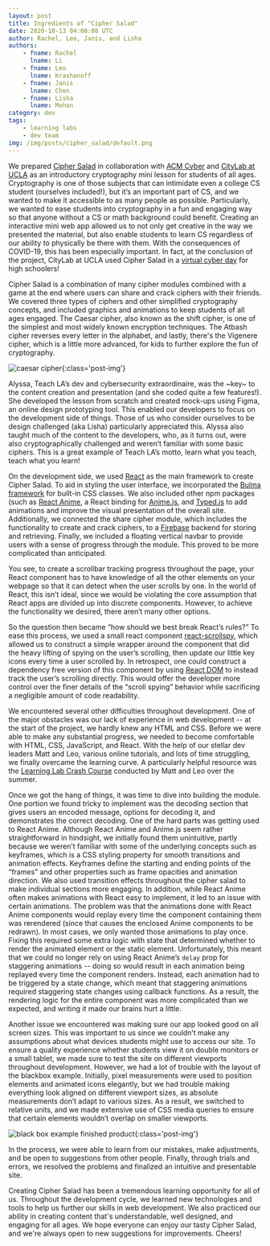 ```yaml
---
layout: post
title: Ingredients of "Cipher Salad"
date: 2020-10-13 04:00:00 UTC
author: Rachel, Leo, Janis, and Lisha
authors:
    - fname: Rachel
      lname: Li
    - fname: Leo
      lname: Krashanoff
    - fname: Janis
      lname: Chen
    - fname: Lisha
      lname: Mohan
category: dev
tags:
    - learning labs
    - dev team
img: /img/posts/cipher_salad/default.png
---
```


We prepared [Cipher Salad](https://ciphersalad.uclaacm.com/) in collaboration with [ACM Cyber](https://acmcyber.com/) and [CityLab at UCLA](https://www.facebook.com/citylabatucla/) as an introductory cryptography mini lesson for students of all ages. Cryptography is one of those subjects that can intimidate even a college CS student (ourselves included!), but it’s an important part of CS, and we wanted to make it accessible to as many people as possible. Particularly, we wanted to ease students into cryptography in a fun and engaging way so that anyone without a CS or math background could benefit. Creating an interactive mini web app allowed us to not only get creative in the way we presented the material, but also enable students to learn CS regardless of our ability to physically be there with them. With the consequences of COVID-19, this has been especially important. In fact, at the conclusion of the project, CityLab at UCLA used Cipher Salad in a [virtual cyber day](https://teachla.uclaacm.com/citylab-cyber) for high schoolers!

Cipher Salad is a combination of many cipher modules combined with a game at the end where users can share and crack ciphers with their friends. We covered three types of ciphers and other simplified cryptography concepts, and included graphics and animations to keep students of all ages engaged. The Caesar cipher, also known as the shift cipher, is one of the simplest and most widely known encryption techniques. The Atbash cipher reverses every letter in the alphabet, and lastly, there's the Vigenere cipher, which is a little more advanced, for kids to further explore the fun of cryptography.

![caesar cipher]({{site.baseurl}}/img/posts/cipher_salad/caesar-cipher.png){:class='post-img'}

Alyssa, Teach LA’s dev and cybersecurity extraordinaire, was the ~key~ to the content creation and presentation (and she coded quite a few features!). She developed the lesson from scratch and created mock-ups using Figma, an online design prototyping tool. This enabled our developers to focus on the development side of things. Those of us who consider ourselves to be design challenged (aka Lisha) particularly appreciated this. Alyssa also taught much of the content to the developers, who, as it turns out, were also cryptographically challenged and weren’t familiar with some basic ciphers. This is a great example of Teach LA’s motto, learn what you teach, teach what you learn!

On the development side, we used [React](https://reactjs.org/) as the main framework to create Cipher Salad. To aid in styling the user interface, we incorporated the [Bulma framework](https://bulma.io/) for built-in CSS classes. We also included other npm packages (such as [React Anime](https://alain.xyz/libraries/react-anime), a React binding for [Anime.js](https://animejs.com/), and [Typed.js](https://github.com/mattboldt/typed.js/) to add animations and improve the visual presentation of the overall site. Additionally, we connected the share cipher module, which includes the functionality to create and crack ciphers, to a [Firebase](https://firebase.google.com/) backend for storing and retrieving. Finally, we included a floating vertical navbar to provide users with a sense of progress through the module. This proved to be more complicated than anticipated.

You see, to create a scrollbar tracking progress throughout the page, your React component has to have knowledge of all the other elements on your webpage so that it can detect when the user scrolls by one. In the world of React, this isn’t ideal, since we would be violating the core assumption that React apps are divided up into discrete components. However, to achieve the functionality we desired, there aren’t many other options.

So the question then became “how should we best break React’s rules?” To ease this process, we used a small react component [react-scrollspy](https://www.npmjs.com/package/react-scrollspy), which allowed us to construct a simple wrapper around the component that did the heavy lifting of spying on the user’s scrolling, then update our little key icons every time a user scrolled by. In retrospect, one could construct a dependency free version of this component by using [React DOM](https://reactjs.org/docs/react-dom.html) to instead track the user’s scrolling directly. This would offer the developer more control over the finer details of the “scroll spying” behavior while sacrificing a negligible amount of code readability.

We encountered several other difficulties throughout development. One of the major obstacles was our lack of experience in web development -- at the start of the project, we hardly knew any HTML and CSS. Before we were able to make any substantial progress, we needed to become comfortable with HTML, CSS, JavaScript, and React. With the help of our stellar dev leaders Matt and Leo, various online tutorials, and lots of time struggling, we finally overcame the learning curve. A particularly helpful resource was the [Learning Lab Crash Course](https://github.com/uclaacm/learning-lab-crash-course-su20) conducted by Matt and Leo over the summer.

Once we got the hang of things, it was time to dive into building the module. One portion we found tricky to implement was the decoding section that gives users an encoded message, options for decoding it, and demonstrates the correct decoding. One of the hard parts was getting used to React Anime. Although React Anime and Anime.js seem rather straightforward in hindsight, we initially found them unintuitive, partly because we weren’t familiar with some of the underlying concepts such as keyframes, which is a CSS styling property for smooth transitions and animation effects. Keyframes define the starting and ending points of the “frames” and other properties such as frame opacities and animation direction. We also used transition effects throughout the cipher salad to make individual sections more engaging. In addition, while React Anime often makes animations with React easy to implement, it led to an issue with certain animations. The problem was that the animations done with React Anime components would replay every time the component containing them was rerendered (since that causes the enclosed Anime components to be redrawn). In most cases, we only wanted those animations to play once. Fixing this required some extra logic with state that determined whether to render the animated element or the static element. Unfortunately, this meant that we could no longer rely on using React Anime’s `delay` prop for staggering animations -- doing so would result in each animation being replayed every time the component renders. Instead, each animation had to be triggered by a state change, which meant that staggering animations required staggering state changes using callback functions. As a result, the rendering logic for the entire component was more complicated than we expected, and writing it made our brains hurt a little.

Another issue we encountered was making sure our app looked good on all screen sizes. This was important to us since we couldn’t make any assumptions about what devices students might use to access our site. To ensure a quality experience whether students view it on double monitors or a small tablet, we made sure to test the site on different viewports throughout development. However, we had a lot of trouble with the layout of the blackbox example. Initially, pixel measurements were used to position elements and animated icons elegantly, but we had trouble making everything look aligned on different viewport sizes, as absolute measurements don’t adapt to various sizes. As a result, we switched to relative units, and we made extensive use of CSS media queries to ensure that certain elements wouldn’t overlap on smaller viewports. 

![black box example finished product]({{site.baseurl}}/img/posts/cipher_salad/black-box.gif){:class='post-img'}

In the process, we were able to learn from our mistakes, make adjustments, and be open to suggestions from other people. Finally, through trials and errors, we resolved the problems and finalized an intuitive and presentable site.

Creating Cipher Salad has been a tremendous learning opportunity for all of us. Throughout the development cycle, we learned new technologies and tools to help us further our skills in web development. We also practiced our ability in creating content that's understandable, well designed, and engaging for all ages. We hope everyone can enjoy our tasty Cipher Salad, and we're always open to new suggestions for improvements. Cheers!
